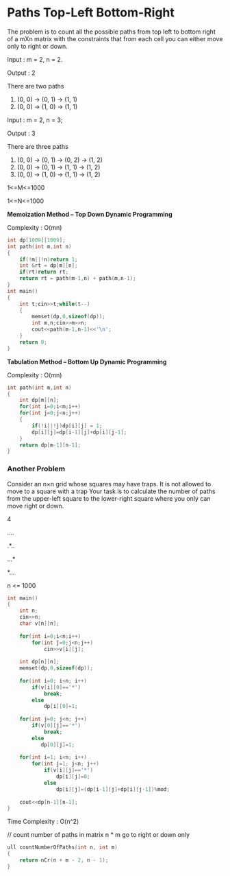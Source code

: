 # Paths Top-Left Bottom-Right

The problem is to count all the possible paths from top left to bottom right of a mXn matrix with the constraints that from each cell
you can either move only to right or down.

Input :  m = 2, n = 2.

Output : 2
    
There are two paths

1) (0, 0) -> (0, 1) -> (1, 1)
2) (0, 0) -> (1, 0) -> (1, 1)

Input :  m = 2, n = 3;

Output : 3
    
There are three paths

1) (0, 0) -> (0, 1) -> (0, 2) -> (1, 2)
2) (0, 0) -> (0, 1) -> (1, 1) -> (1, 2)
3) (0, 0) -> (1, 0) -> (1, 1) -> (1, 2)

1<=M<=1000
    
1<=N<=1000
    

**Memoization Method – Top Down Dynamic Programming**

Complexity : O(mn)
    
```cpp
int dp[1009][1009];
int path(int m,int n)
{
    if(!m||!n)return 1;
    int &rt = dp[m][n];
    if(rt)return rt;
    return rt = path(m-1,n) + path(m,n-1);
}
int main()
{
    int t;cin>>t;while(t--)
    {
        memset(dp,0,sizeof(dp));
        int m,n;cin>>m>>n;
        cout<<path(m-1,n-1)<<'\n';
    }
    return 0;
}
```

**Tabulation Method – Bottom Up Dynamic Programming**
    
Complexity : O(mn)
    
```cpp
int path(int m,int n)
{
    int dp[m][n];
    for(int i=0;i<m;i++)
    for(int j=0;j<n;j++)
    {
        if(!i||!j)dp[i][j] = 1;
        dp[i][j]=dp[i-1][j]+dp[i][j-1];
    } 
    return dp[m-1][n-1];
}
```
### Another Problem

Consider an n×n grid whose squares may have traps. It is not allowed to move to a square with a trap
Your task is to calculate the number of paths from the upper-left square to the lower-right square where
you only can move right or down.
    
4
    
....
    
.*..
    
...*

*...
    
n <= 1000
    
```cpp
int main()
{
    int n;
    cin>>n;
    char v[n][n];
    
    for(int i=0;i<n;i++)
        for(int j=0;j<n;j++)
            cin>>v[i][j];
            
    int dp[n][n];
    memset(dp,0,sizeof(dp));
    
    for(int i=0; i<n; i++)
        if(v[i][0]=='*')
            break;
        else
            dp[i][0]=1;
            
    for(int j=0; j<n; j++)
        if(v[0][j]=='*')
            break;
        else
           dp[0][j]=1;
           
    for(int i=1; i<n; i++)
        for(int j=1; j<n; j++)
            if(v[i][j]=='*')
                dp[i][j]=0;
            else
                dp[i][j]=(dp[i-1][j]+dp[i][j-1])%mod;
                
    cout<<dp[n-1][n-1];
}
```
Time Complexity : O(n^2)

// count number of paths in matrix n * m go to right or down only
```cpp
ull countNumberOfPaths(int n, int m) 
{
	return nCr(n + m - 2, n - 1);
}
```
